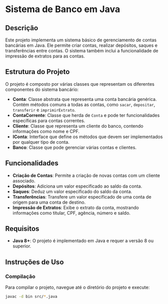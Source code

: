# Sistema de Banco em Java

## Descrição

Este projeto implementa um sistema básico de gerenciamento de contas bancárias em Java. Ele permite criar contas, realizar depósitos, saques e transferências entre contas. O sistema também inclui a funcionalidade de impressão de extratos para as contas.

## Estrutura do Projeto

O projeto é composto por várias classes que representam os diferentes componentes do sistema bancário:

- **Conta**: Classe abstrata que representa uma conta bancária genérica. Contém métodos comuns a todas as contas, como `sacar`, `depositar`, `transferir` e `imprimirExtrato`.
- **ContaCorrente**: Classe que herda de `Conta` e pode ter funcionalidades específicas para contas correntes.
- **Cliente**: Classe que representa um cliente do banco, contendo informações como nome e CPF.
- **IConta**: Interface que define os métodos que devem ser implementados por qualquer tipo de conta.
- **Banco**: Classe que pode gerenciar várias contas e clientes.

## Funcionalidades

- **Criação de Contas**: Permite a criação de novas contas com um cliente associado.
- **Depósitos**: Adiciona um valor especificado ao saldo da conta.
- **Saques**: Deduz um valor especificado do saldo da conta.
- **Transferências**: Transfere um valor especificado de uma conta de origem para uma conta de destino.
- **Impressão de Extratos**: Exibe o extrato da conta, mostrando informações como titular, CPF, agência, número e saldo.

## Requisitos

- **Java 8+**: O projeto é implementado em Java e requer a versão 8 ou superior.

## Instruções de Uso

### Compilação

Para compilar o projeto, navegue até o diretório do projeto e execute:

```sh
javac -d bin src/*.java
